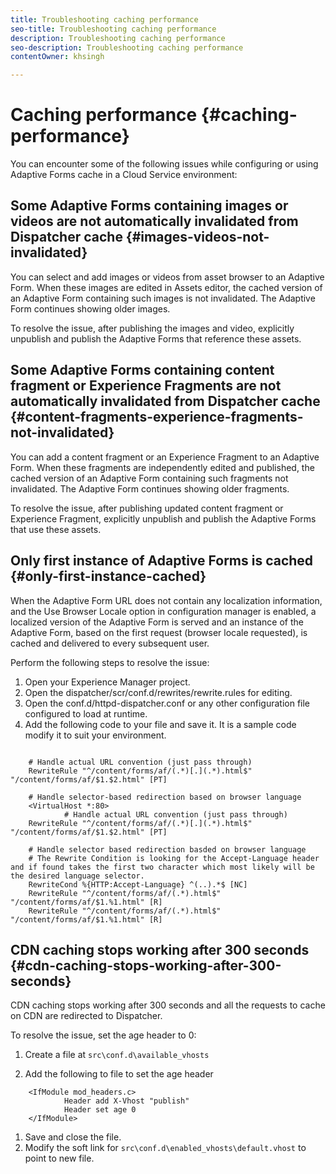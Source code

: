```yaml
---
title: Troubleshooting caching performance  
seo-title: Troubleshooting caching performance  
description: Troubleshooting caching performance  
seo-description: Troubleshooting caching performance  
contentOwner: khsingh

---
```


# Caching performance {#caching-performance}

You can encounter some of the following issues while configuring or using Adaptive Forms cache in a Cloud Service environment:

## Some Adaptive Forms containing images or videos are not automatically invalidated from Dispatcher cache {#images-videos-not-invalidated}

You can select and add images or videos from asset browser to an Adaptive Form. When these images are edited in Assets editor, the cached version of an Adaptive Form containing such images is not invalidated. The Adaptive Form continues showing older images. 

To resolve the issue, after publishing the images and video, explicitly unpublish and publish the Adaptive Forms that reference these assets.

## Some Adaptive Forms containing content fragment or Experience Fragments are not automatically invalidated from Dispatcher cache {#content-fragments-experience-fragments-not-invalidated}

You can add a content fragment or an Experience Fragment to an Adaptive Form. When these fragments are independently edited and published, the cached version of an Adaptive Form containing such fragments not invalidated. The Adaptive Form continues showing older fragments. 

To resolve the issue, after publishing updated content fragment or Experience Fragment, explicitly unpublish and publish the Adaptive Forms that use these assets.

## Only first instance of Adaptive Forms is cached {#only-first-instance-cached}

When the Adaptive Form URL does not contain any localization information, and the Use Browser Locale option in configuration manager is enabled, a localized version of the Adaptive Form is served and an instance of the Adaptive Form, based on the first request (browser locale requested), is cached and delivered to every subsequent user.

Perform the following steps to resolve the issue:

1. Open your Experience Manager project.
1. Open the dispatcher/scr/conf.d/rewrites/rewrite.rules for editing.
1. Open the conf.d/httpd-dispatcher.conf or any other configuration file configured to load at runtime.
1. Add the following code to your file and save it. It is a sample code modify it to suit your environment.

```shellscript

    # Handle actual URL convention (just pass through)
    RewriteRule "^/content/forms/af/(.*)[.](.*).html$" "/content/forms/af/$1.$2.html" [PT]
    
    # Handle selector-based redirection based on browser language
    <VirtualHost *:80>
            # Handle actual URL convention (just pass through)
    RewriteRule "^/content/forms/af/(.*)[.](.*).html$" "/content/forms/af/$1.$2.html" [PT]

    # Handle selector based redirection basded on browser language
    # The Rewrite Condition is looking for the Accept-Language header and if found takes the first two character which most likely will be the desired language selector.
    RewriteCond %{HTTP:Accept-Language} ^(..).*$ [NC]
    RewriteRule "^/content/forms/af/(.*).html$" "/content/forms/af/$1.%1.html" [R]
    RewriteRule "^/content/forms/af/(.*).html$" "/content/forms/af/$1.%1.html" [R]

```

## CDN caching stops working after 300 seconds {#cdn-caching-stops-working-after-300-seconds}

CDN caching stops working after 300 seconds and all the requests to cache on CDN are redirected to Dispatcher.

To resolve the issue, set the age header to 0:

1. Create a file at `src\conf.d\available_vhosts`

1. Add the following to file to set the age header

```shellscript
    <IfModule mod_headers.c>
            Header add X-Vhost "publish"
            Header set age 0
    </IfModule>
```

1. Save and close the file.
1. Modify the soft link for `src\conf.d\enabled_vhosts\default.vhost` to point to new file.
